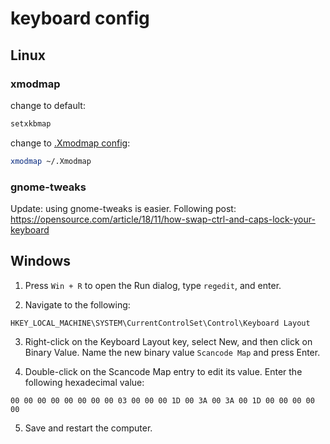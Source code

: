 # keyboard config
## Linux
### xmodmap
change to default:
```bash
setxkbmap
```
change to [.Xmodmap config](./.Xmodmap):
```bash
xmodmap ~/.Xmodmap
```

### gnome-tweaks
Update: using gnome-tweaks is easier. Following post: https://opensource.com/article/18/11/how-swap-ctrl-and-caps-lock-your-keyboard

## Windows 
1. Press `Win + R` to open the Run dialog, type `regedit`, and enter.
   
2. Navigate to the following:
```
HKEY_LOCAL_MACHINE\SYSTEM\CurrentControlSet\Control\Keyboard Layout
```
3. Right-click on the Keyboard Layout key, select New, and then click on Binary Value.
Name the new binary value `Scancode Map` and press Enter.

5. Double-click on the Scancode Map entry to edit its value.
Enter the following hexadecimal value:
```
00 00 00 00 00 00 00 00 03 00 00 00 1D 00 3A 00 3A 00 1D 00 00 00 00 00
```
5. Save and restart the computer.
